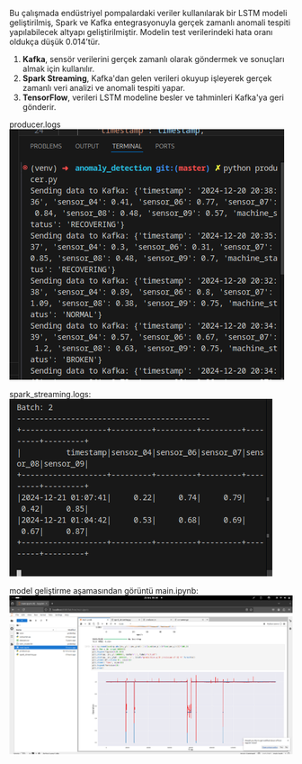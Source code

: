 Bu çalışmada endüstriyel pompalardaki veriler kullanılarak bir LSTM modeli geliştirilmiş, Spark ve Kafka entegrasyonuyla gerçek zamanlı anomali tespiti yapılabilecek altyapı geliştirilmiştir. Modelin test verilerindeki hata oranı oldukça düşük 0.014’tür. 
1. **Kafka**, sensör verilerini gerçek zamanlı olarak göndermek ve sonuçları almak için kullanılır.
2. **Spark Streaming**, Kafka'dan gelen verileri okuyup işleyerek gerçek zamanlı veri analizi ve anomali tespiti yapar.
3. **TensorFlow**, verileri LSTM modeline besler ve tahminleri Kafka'ya geri gönderir.

producer.logs
!['producer_logs'](./images/producer.png)


spark_streaming.logs:
!['spark_streaming_logs'](./images/spark_streaming.png)


model geliştirme aşamasından görüntü main.ipynb:
!['model'](./images/model.png)